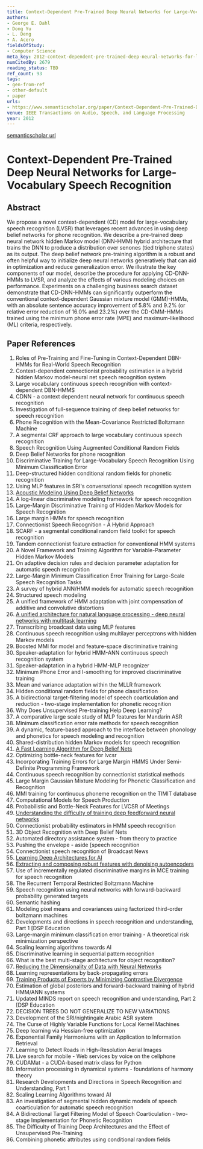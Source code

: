 ```yaml
---
title: Context-Dependent Pre-Trained Deep Neural Networks for Large-Vocabulary Speech Recognition
authors:
- George E. Dahl
- Dong Yu
- L. Deng
- A. Acero
fieldsOfStudy:
- Computer Science
meta_key: 2012-context-dependent-pre-trained-deep-neural-networks-for-large-vocabulary-speech-recognition
numCitedBy: 2679
reading_status: TBD
ref_count: 93
tags:
- gen-from-ref
- other-default
- paper
urls:
- https://www.semanticscholar.org/paper/Context-Dependent-Pre-Trained-Deep-Neural-Networks-Dahl-Yu/6658bbf68995731b2083195054ff45b4eca38b3a?sort=total-citations
venue: IEEE Transactions on Audio, Speech, and Language Processing
year: 2012
---
```


[semanticscholar url](https://www.semanticscholar.org/paper/Context-Dependent-Pre-Trained-Deep-Neural-Networks-Dahl-Yu/6658bbf68995731b2083195054ff45b4eca38b3a?sort=total-citations)

# Context-Dependent Pre-Trained Deep Neural Networks for Large-Vocabulary Speech Recognition

## Abstract

We propose a novel context-dependent (CD) model for large-vocabulary speech recognition (LVSR) that leverages recent advances in using deep belief networks for phone recognition. We describe a pre-trained deep neural network hidden Markov model (DNN-HMM) hybrid architecture that trains the DNN to produce a distribution over senones (tied triphone states) as its output. The deep belief network pre-training algorithm is a robust and often helpful way to initialize deep neural networks generatively that can aid in optimization and reduce generalization error. We illustrate the key components of our model, describe the procedure for applying CD-DNN-HMMs to LVSR, and analyze the effects of various modeling choices on performance. Experiments on a challenging business search dataset demonstrate that CD-DNN-HMMs can significantly outperform the conventional context-dependent Gaussian mixture model (GMM)-HMMs, with an absolute sentence accuracy improvement of 5.8% and 9.2% (or relative error reduction of 16.0% and 23.2%) over the CD-GMM-HMMs trained using the minimum phone error rate (MPE) and maximum-likelihood (ML) criteria, respectively.

## Paper References

1. Roles of Pre-Training and Fine-Tuning in Context-Dependent DBN-HMMs for Real-World Speech Recognition
2. Context-dependent connectionist probability estimation in a hybrid hidden Markov model-neural net speech recognition system
3. Large vocabulary continuous speech recognition with context-dependent DBN-HMMS
4. CDNN - a context dependent neural network for continuous speech recognition
5. Investigation of full-sequence training of deep belief networks for speech recognition
6. Phone Recognition with the Mean-Covariance Restricted Boltzmann Machine
7. A segmental CRF approach to large vocabulary continuous speech recognition
8. Speech Recognition Using Augmented Conditional Random Fields
9. Deep Belief Networks for phone recognition
10. Discriminative Training for Large-Vocabulary Speech Recognition Using Minimum Classification Error
11. Deep-structured hidden conditional random fields for phonetic recognition
12. Using MLP features in SRI's conversational speech recognition system
13. [Acoustic Modeling Using Deep Belief Networks](2012-acoustic-modeling-using-deep-belief-networks)
14. A log-linear discriminative modeling framework for speech recognition
15. Large-Margin Discriminative Training of Hidden Markov Models for Speech Recognition
16. Large margin HMMs for speech recognition
17. Connectionist Speech Recognition - A Hybrid Approach
18. SCARF - a segmental conditional random field toolkit for speech recognition
19. Tandem connectionist feature extraction for conventional HMM systems
20. A Novel Framework and Training Algorithm for Variable-Parameter Hidden Markov Models
21. On adaptive decision rules and decision parameter adaptation for automatic speech recognition
22. Large-Margin Minimum Classification Error Training for Large-Scale Speech Recognition Tasks
23. A survey of hybrid ANN/HMM models for automatic speech recognition
24. Structured speech modeling
25. A unified framework of HMM adaptation with joint compensation of additive and convolutive distortions
26. [A unified architecture for natural language processing - deep neural networks with multitask learning](2008-a-unified-architecture-for-natural-language-processing-deep-neural-networks-with-multitask-learning)
27. Transcribing broadcast data using MLP features
28. Continuous speech recognition using multilayer perceptrons with hidden Markov models
29. Boosted MMI for model and feature-space discriminative training
30. Speaker-adaptation for hybrid HMM-ANN continuous speech recognition system
31. Speaker-adaptation in a hybrid HMM-MLP recognizer
32. Minimum Phone Error and I-smoothing for improved discriminative training
33. Mean and variance adaptation within the MLLR framework
34. Hidden conditional random fields for phone classification
35. A bidirectional target-filtering model of speech coarticulation and reduction - two-stage implementation for phonetic recognition
36. Why Does Unsupervised Pre-training Help Deep Learning?
37. A comparative large scale study of MLP features for Mandarin ASR
38. Minimum classification error rate methods for speech recognition
39. A dynamic, feature-based approach to the interface between phonology and phonetics for speech modeling and recognition
40. Shared-distribution hidden Markov models for speech recognition
41. [A Fast Learning Algorithm for Deep Belief Nets](2006-a-fast-learning-algorithm-for-deep-belief-nets)
42. Optimizing bottle-neck features for lvcsr
43. Incorporating Training Errors for Large Margin HMMS Under Semi-Definite Programming Framework
44. Continuous speech recognition by connectionist statistical methods
45. Large Margin Gaussian Mixture Modeling for Phonetic Classification and Recognition
46. MMI training for continuous phoneme recognition on the TIMIT database
47. Computational Models for Speech Production
48. Probabilistic and Bottle-Neck Features for LVCSR of Meetings
49. [Understanding the difficulty of training deep feedforward neural networks](2010-understanding-the-difficulty-of-training-deep-feedforward-neural-networks)
50. Connectionist probability estimators in HMM speech recognition
51. 3D Object Recognition with Deep Belief Nets
52. Automated directory assistance system - from theory to practice
53. Pushing the envelope - aside [speech recognition
54. Connectionist speech recognition of Broadcast News
55. [Learning Deep Architectures for AI](2007-learning-deep-architectures-for-ai)
56. [Extracting and composing robust features with denoising autoencoders](2008-extracting-and-composing-robust-features-with-denoising-autoencoders)
57. Use of incrementally regulated discriminative margins in MCE training for speech recognition
58. The Recurrent Temporal Restricted Boltzmann Machine
59. Speech recognition using neural networks with forward-backward probability generated targets
60. Semantic hashing
61. Modeling pixel means and covariances using factorized third-order boltzmann machines
62. Developments and directions in speech recognition and understanding, Part 1 [DSP Education
63. Large-margin minimum classification error training - A theoretical risk minimization perspective
64. Scaling learning algorithms towards AI
65. Discriminative learning in sequential pattern recognition
66. What is the best multi-stage architecture for object recognition?
67. [Reducing the Dimensionality of Data with Neural Networks](2006-reducing-the-dimensionality-of-data-with-neural-networks)
68. Learning representations by back-propagating errors
69. [Training Products of Experts by Minimizing Contrastive Divergence](2002-training-products-of-experts-by-minimizing-contrastive-divergence)
70. Estimation of global posteriors and forward-backward training of hybrid HMM/ANN systems
71. Updated MINDS report on speech recognition and understanding, Part 2 [DSP Education
72. DECISION TREES DO NOT GENERALIZE TO NEW VARIATIONS
73. Development of the SRI/nightingale Arabic ASR system
74. The Curse of Highly Variable Functions for Local Kernel Machines
75. Deep learning via Hessian-free optimization
76. Exponential Family Harmoniums with an Application to Information Retrieval
77. Learning to Detect Roads in High-Resolution Aerial Images
78. Live search for mobile - Web services by voice on the cellphone
79. CUDAMat - a CUDA-based matrix class for Python
80. Information processing in dynamical systems - foundations of harmony theory
81. Research Developments and Directions in Speech Recognition and Understanding, Part 1
82. Scaling Learning Algorithms toward AI
83. An investigation of segmental hidden dynamic models of speech coarticulation for automatic speech recognition
84. A Bidirectional Target Filtering Model of Speech Coarticulation - two-stage Implementation for Phonetic Recognition
85. The Difficulty of Training Deep Architectures and the Effect of Unsupervised Pre-Training
86. Combining phonetic attributes using conditional random fields

